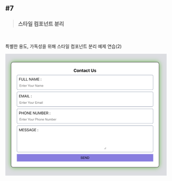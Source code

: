 ## #7


>### 스타일 컴포넌트 분리
<br>

특별한 용도, 가독성을 위해 스타일 컴포넌트 분리 예제 연습(2)<br>




![screeen](https://raw.githubusercontent.com/Dev-jwJeong/TIL/master/Practice_CSS/img/%237.png)

